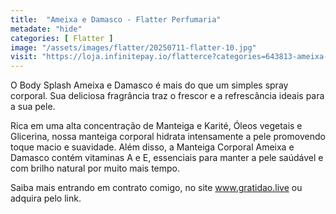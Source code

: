 ```yaml
---
title:  "Ameixa e Damasco - Flatter Perfumaria"
metadate: "hide"
categories: [ Flatter ]
image: "/assets/images/flatter/20250711-flatter-10.jpg"
visit: "https://loja.infinitepay.io/flatterce?categories=643813-ameixa-e-damasco"
---
```

O Body Splash Ameixa e Damasco é mais do que um simples spray corporal. Sua deliciosa fragrância traz o frescor e a refrescância ideais para a sua pele.

Rica em uma alta concentração de Manteiga e Karité, Óleos vegetais e Glicerina, nossa manteiga corporal hidrata intensamente a pele promovendo toque macio e suavidade. Além disso, a Manteiga Corporal Ameixa e Damasco contém vitaminas A e E, essenciais para manter a pele saúdável e com brilho natural por muito mais tempo.

Saiba mais entrando em contrato comigo, no site www.gratidao.live ou adquira pelo link.